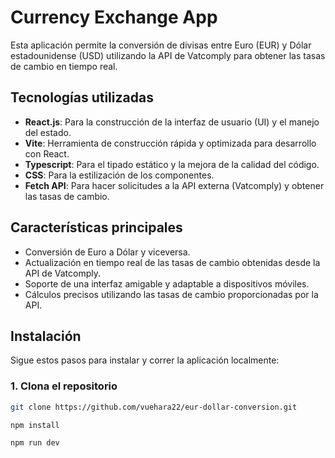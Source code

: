 # Currency Exchange App

Esta aplicación permite la conversión de divisas entre Euro (EUR) y Dólar estadounidense (USD) utilizando la API de Vatcomply para obtener las tasas de cambio en tiempo real.

## Tecnologías utilizadas

- **React.js**: Para la construcción de la interfaz de usuario (UI) y el manejo del estado.
- **Vite**: Herramienta de construcción rápida y optimizada para desarrollo con React.
- **Typescript**: Para el tipado estático y la mejora de la calidad del código.
- **CSS**: Para la estilización de los componentes.
- **Fetch API**: Para hacer solicitudes a la API externa (Vatcomply) y obtener las tasas de cambio.

## Características principales

- Conversión de Euro a Dólar y viceversa.
- Actualización en tiempo real de las tasas de cambio obtenidas desde la API de Vatcomply.
- Soporte de una interfaz amigable y adaptable a dispositivos móviles.
- Cálculos precisos utilizando las tasas de cambio proporcionadas por la API.

## Instalación

Sigue estos pasos para instalar y correr la aplicación localmente:

### 1. Clona el repositorio

```bash
git clone https://github.com/vuehara22/eur-dollar-conversion.git

npm install

npm run dev
